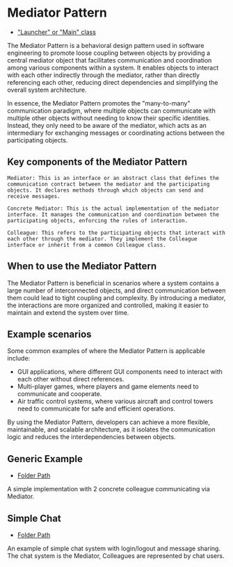 # Mediator Pattern

- ["Launcher" or "Main" class](./src/main/java/it/gb/MediatorPattern.java)

The Mediator Pattern is a behavioral design pattern used in software engineering to promote loose coupling between objects by providing a central mediator object that facilitates communication and coordination among various components within a system. It enables objects to interact with each other indirectly through the mediator, rather than directly referencing each other, reducing direct dependencies and simplifying the overall system architecture.

In essence, the Mediator Pattern promotes the "many-to-many" communication paradigm, where multiple objects can communicate with multiple other objects without needing to know their specific identities. Instead, they only need to be aware of the mediator, which acts as an intermediary for exchanging messages or coordinating actions between the participating objects.

## Key components of the Mediator Pattern

    Mediator: This is an interface or an abstract class that defines the communication contract between the mediator and the participating objects. It declares methods through which objects can send and receive messages.

    Concrete Mediator: This is the actual implementation of the mediator interface. It manages the communication and coordination between the participating objects, enforcing the rules of interaction.

    Colleague: This refers to the participating objects that interact with each other through the mediator. They implement the Colleague interface or inherit from a common Colleague class.

## When to use the Mediator Pattern

The Mediator Pattern is beneficial in scenarios where a system contains a large number of interconnected objects, and direct communication between them could lead to tight coupling and complexity. By introducing a mediator, the interactions are more organized and controlled, making it easier to maintain and extend the system over time.

## Example scenarios

Some common examples of where the Mediator Pattern is applicable include:

- GUI applications, where different GUI components need to interact with each other without direct references.
- Multi-player games, where players and game elements need to communicate and cooperate.
- Air traffic control systems, where various aircraft and control towers need to communicate for safe and efficient operations.

By using the Mediator Pattern, developers can achieve a more flexible, maintainable, and scalable architecture, as it isolates the communication logic and reduces the interdependencies between objects.

## Generic Example

- [Folder Path](./src/main/java/it/gb/generic)

A simple implementation with 2 concrete colleague communicating via Mediator.

## Simple Chat

- [Folder Path](./src/main/java/it/gb/simpleChat)

An example of simple chat system with login/logout and message sharing. The chat system is the Mediator, Colleagues are represented by chat users.
